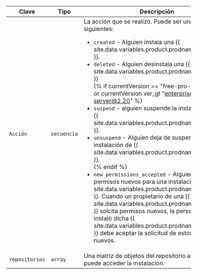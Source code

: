 | Clave          | Tipo        | Descripción                                                                         |
| -------------- | ----------- | ----------------------------------------------------------------------------------- |
| `Acción`       | `secuencia` | La acción que se realizó. Puede ser una de las siguientes:<ul><li>`created` - Alguien instala una {{ site.data.variables.product.prodname_github_app }}.</li><li>`deleted` - Alguien desinstala una {{ site.data.variables.product.prodname_github_app }}</li>{% if currentVersion == "free-pro-team@latest" or currentVersion ver_gt "enterprise-server@2.20" %}<li>`suspend` - alguien suspende la instalación de una {{ site.data.variables.product.prodname_github_app }}.</li><li>`unsuspend` - Alguien deja de suspender una instalación de {{ site.data.variables.product.prodname_github_app }}.</li>{% endif %}<li>`new_permissions_accepted` - Alguien acepta permisos nuevos para una instalación de {{ site.data.variables.product.prodname_github_app }}. Cuando un propietario de una {{ site.data.variables.product.prodname_github_app }} solcita permisos nuevos, la persona que instaló dicha {{ site.data.variables.product.prodname_github_app }} debe aceptar la solicitud de estos permisos nuevos. </li></ul> |
| `repositorios` | `array`     | Una matriz de objetos del repositorio a los cuales puede acceder la instalación.    |